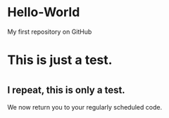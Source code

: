 Hello-World
===========

My first repository on GitHub

<h1>This is just a test.<h1>
<h2>I repeat, this is only a test.</h2>
<p>We now return you to your regularly scheduled code.</p>
